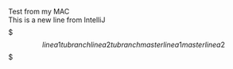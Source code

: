 Test from my MAC<br>
This is a new line from IntelliJ
$$$$$$$$$$$$$$$$$$$
linea 1 tu branch
linea 2 tu branch
master linea1
master linea2
$$$$$$$$$$$$$$$$$$$
